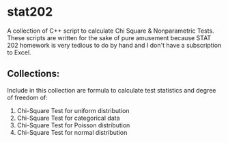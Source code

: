 # stat202
A collection of C++ script to calculate Chi Square &amp; Nonparametric Tests. These scripts are written for the sake of pure amusement because STAT 202 homework is very tedious to do by hand and I don't have a subscription to Excel.

## Collections:
Include in this collection are formula to calculate test statistics and degree of freedom of:
1. Chi-Square Test for uniform distribution
2. Chi-Square Test for categorical data
3. Chi-Square Test for Poisson distribution
4. Chi-Square Test for normal distribution
